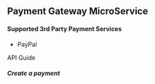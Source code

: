 ## Payment Gateway MicroService

#### Supported 3rd Party Payment Services
* PayPal

API Guide

##### Create a payment
